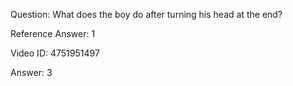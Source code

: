 Question: What does the boy do after turning his head at the end?

Reference Answer: 1

Video ID: 4751951497

Answer: 3

